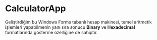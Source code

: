 # CalculatorApp
Geliştirdiğim bu Windows Forms tabanlı hesap makinesi, temel aritmetik işlemleri yapabilmenin yanı sıra sonucu **Binary** ve **Hexadecimal** formatlarında gösterme özelliğine de sahiptir.
